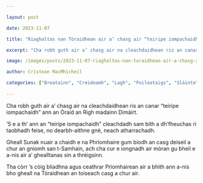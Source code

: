 ```yaml
---

layout: post

date: 2023-11-07

title: "Riaghaltas nan Tòraidhean air a’ chasg air “teiripe iompachaidh” a thrèigsinn a-rithist"

excerpt: "Cha robh guth air a’ chasg air na cleachdaidhean ris an canar “teiripe iompachaidh” ann an Òraid an Rìgh madainn Dimàirt."

image: /images/posts/2023-11-07-riaghaltas-nan-toraidhean-air-a-chasg-air-teiripe-iompachaidh-a-threigsinn-a-rithist.webp

author: Crìstean MacMhìcheil

categories: ["Breatainn", "Creideamh", "Lagh", "Poileataigs", "Slàinte"]
  
---
```


Cha robh guth air a’ chasg air na cleachdaidhean ris an canar “teiripe iompachaidh” ann an Òraid an Rìgh madainn Dimàirt.

‘S e a th’ ann an “teiripe iompachaidh” cleachdadh sam bith a dh’fheuchas ri taobhadh feise, no dearbh-aithne gnè, neach atharrachadh.

Gheall Sunak nuair a chaidh e na Phrìomhaire gum biodh an casg deiseil a chur an gnìomh san t-Samhain, ach cha cur e iongnadh air mòran gu bheil e a-nis air a’ ghealltanas sin a thrèigsinn.

Tha còrr ’s còig bliadhna agus ceathrar Prìomhairean air a bhith ann a-nis bho gheall na Tòraidhean an toiseach casg a chur air.